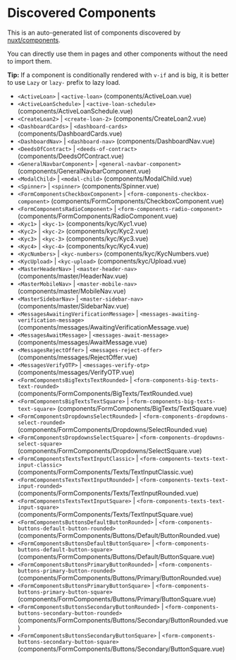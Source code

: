 # Discovered Components

This is an auto-generated list of components discovered by [nuxt/components](https://github.com/nuxt/components).

You can directly use them in pages and other components without the need to import them.

**Tip:** If a component is conditionally rendered with `v-if` and is big, it is better to use `Lazy` or `lazy-` prefix to lazy load.

- `<ActiveLoan>` | `<active-loan>` (components/ActiveLoan.vue)
- `<ActiveLoanSchedule>` | `<active-loan-schedule>` (components/ActiveLoanSchedule.vue)
- `<CreateLoan2>` | `<create-loan-2>` (components/CreateLoan2.vue)
- `<DashboardCards>` | `<dashboard-cards>` (components/DashboardCards.vue)
- `<DashboardNav>` | `<dashboard-nav>` (components/DashboardNav.vue)
- `<DeedsOfContract>` | `<deeds-of-contract>` (components/DeedsOfContract.vue)
- `<GeneralNavbarComponent>` | `<general-navbar-component>` (components/GeneralNavbarComponent.vue)
- `<ModalChild>` | `<modal-child>` (components/ModalChild.vue)
- `<Spinner>` | `<spinner>` (components/Spinner.vue)
- `<FormComponentsCheckboxComponent>` | `<form-components-checkbox-component>` (components/FormComponents/CheckboxComponent.vue)
- `<FormComponentsRadioComponent>` | `<form-components-radio-component>` (components/FormComponents/RadioComponent.vue)
- `<Kyc1>` | `<kyc-1>` (components/kyc/Kyc1.vue)
- `<Kyc2>` | `<kyc-2>` (components/kyc/Kyc2.vue)
- `<Kyc3>` | `<kyc-3>` (components/kyc/Kyc3.vue)
- `<Kyc4>` | `<kyc-4>` (components/kyc/Kyc4.vue)
- `<KycNumbers>` | `<kyc-numbers>` (components/kyc/KycNumbers.vue)
- `<KycUpload>` | `<kyc-upload>` (components/kyc/Upload.vue)
- `<MasterHeaderNav>` | `<master-header-nav>` (components/master/HeaderNav.vue)
- `<MasterMobileNav>` | `<master-mobile-nav>` (components/master/MobileNav.vue)
- `<MasterSidebarNav>` | `<master-sidebar-nav>` (components/master/SidebarNav.vue)
- `<MessagesAwaitingVerificationMessage>` | `<messages-awaiting-verification-message>` (components/messages/AwaitingVerificationMessage.vue)
- `<MessagesAwaitMessage>` | `<messages-await-message>` (components/messages/AwaitMessage.vue)
- `<MessagesRejectOffer>` | `<messages-reject-offer>` (components/messages/RejectOffer.vue)
- `<MessagesVerifyOTP>` | `<messages-verify-otp>` (components/messages/VerifyOTP.vue)
- `<FormComponentsBigTextsTextRounded>` | `<form-components-big-texts-text-rounded>` (components/FormComponents/BigTexts/TextRounded.vue)
- `<FormComponentsBigTextsTextSquare>` | `<form-components-big-texts-text-square>` (components/FormComponents/BigTexts/TextSquare.vue)
- `<FormComponentsDropdownsSelectRounded>` | `<form-components-dropdowns-select-rounded>` (components/FormComponents/Dropdowns/SelectRounded.vue)
- `<FormComponentsDropdownsSelectSquare>` | `<form-components-dropdowns-select-square>` (components/FormComponents/Dropdowns/SelectSquare.vue)
- `<FormComponentsTextsTextInputClassic>` | `<form-components-texts-text-input-classic>` (components/FormComponents/Texts/TextInputClassic.vue)
- `<FormComponentsTextsTextInputRounded>` | `<form-components-texts-text-input-rounded>` (components/FormComponents/Texts/TextInputRounded.vue)
- `<FormComponentsTextsTextInputSquare>` | `<form-components-texts-text-input-square>` (components/FormComponents/Texts/TextInputSquare.vue)
- `<FormComponentsButtonsDefaultButtonRounded>` | `<form-components-buttons-default-button-rounded>` (components/FormComponents/Buttons/Default/ButtonRounded.vue)
- `<FormComponentsButtonsDefaultButtonSquare>` | `<form-components-buttons-default-button-square>` (components/FormComponents/Buttons/Default/ButtonSquare.vue)
- `<FormComponentsButtonsPrimaryButtonRounded>` | `<form-components-buttons-primary-button-rounded>` (components/FormComponents/Buttons/Primary/ButtonRounded.vue)
- `<FormComponentsButtonsPrimaryButtonSquare>` | `<form-components-buttons-primary-button-square>` (components/FormComponents/Buttons/Primary/ButtonSquare.vue)
- `<FormComponentsButtonsSecondaryButtonRounded>` | `<form-components-buttons-secondary-button-rounded>` (components/FormComponents/Buttons/Secondary/ButtonRounded.vue)
- `<FormComponentsButtonsSecondaryButtonSquare>` | `<form-components-buttons-secondary-button-square>` (components/FormComponents/Buttons/Secondary/ButtonSquare.vue)
